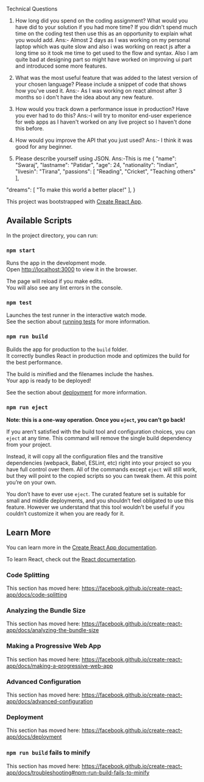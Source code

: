 
Technical Questions

1. How long did you spend on the coding assignment? What would you have did to your solution if you had more time? If you didn't spend much time on the coding test then use this as an opportunity to explain what you would add.
Ans:- Almost 2 days as I was working on my personal laptop which was quite slow and also i was working on react js after a long time so it took me time to get used to the flow and syntax. Also I am quite bad at designing part so might have worked on improving ui part and introduced some more features.   

2. What was the most useful feature that was added to the latest version of your chosen language? Please include a snippet of code that shows how you've used it.
Ans:- As I was working on react almost after 3 months so i don't have the idea about any new feature.

3. How would you track down a performance issue in production? Have you ever had to do this?
Ans:-I will try to monitor end-user experience for web apps as I haven't worked on any live project so I haven't done this before.

4. How would you improve the API that you just used?
Ans:- I think it was good for any beginner.

5. Please describe yourself using JSON.
Ans:-This is me 
{
"name": "Swaraj",
"lastname": "Patidar",
"age": 24,
"nationality": "Indian",
"livesin": "Tirana",
"passions": [
"Reading",
"Cricket",
"Teaching others"
],

"dreams": [
"To make this world a better place!"
],
}



This project was bootstrapped with [Create React App](https://github.com/facebook/create-react-app).

## Available Scripts

In the project directory, you can run:

### `npm start`

Runs the app in the development mode.<br />
Open [http://localhost:3000](http://localhost:3000) to view it in the browser.

The page will reload if you make edits.<br />
You will also see any lint errors in the console.

### `npm test`

Launches the test runner in the interactive watch mode.<br />
See the section about [running tests](https://facebook.github.io/create-react-app/docs/running-tests) for more information.

### `npm run build`

Builds the app for production to the `build` folder.<br />
It correctly bundles React in production mode and optimizes the build for the best performance.

The build is minified and the filenames include the hashes.<br />
Your app is ready to be deployed!

See the section about [deployment](https://facebook.github.io/create-react-app/docs/deployment) for more information.

### `npm run eject`

**Note: this is a one-way operation. Once you `eject`, you can’t go back!**

If you aren’t satisfied with the build tool and configuration choices, you can `eject` at any time. This command will remove the single build dependency from your project.

Instead, it will copy all the configuration files and the transitive dependencies (webpack, Babel, ESLint, etc) right into your project so you have full control over them. All of the commands except `eject` will still work, but they will point to the copied scripts so you can tweak them. At this point you’re on your own.

You don’t have to ever use `eject`. The curated feature set is suitable for small and middle deployments, and you shouldn’t feel obligated to use this feature. However we understand that this tool wouldn’t be useful if you couldn’t customize it when you are ready for it.

## Learn More

You can learn more in the [Create React App documentation](https://facebook.github.io/create-react-app/docs/getting-started).

To learn React, check out the [React documentation](https://reactjs.org/).

### Code Splitting

This section has moved here: https://facebook.github.io/create-react-app/docs/code-splitting

### Analyzing the Bundle Size

This section has moved here: https://facebook.github.io/create-react-app/docs/analyzing-the-bundle-size

### Making a Progressive Web App

This section has moved here: https://facebook.github.io/create-react-app/docs/making-a-progressive-web-app

### Advanced Configuration

This section has moved here: https://facebook.github.io/create-react-app/docs/advanced-configuration

### Deployment

This section has moved here: https://facebook.github.io/create-react-app/docs/deployment

### `npm run build` fails to minify

This section has moved here: https://facebook.github.io/create-react-app/docs/troubleshooting#npm-run-build-fails-to-minify
